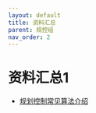 ```yaml
---
layout: default
title: 资料汇总
parent: 规控组
nav_order: 2
---
```


# 资料汇总1

- [规划控制常见算法介绍](https://www.bilibili.com/video/BV1WA411p7xe/?spm_id_from=333.999.0.0&vd_source=15be8b8d12daff5ffea76b42a197bcf1)